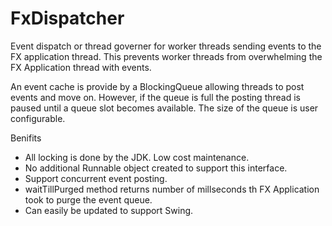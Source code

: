 # FxDispatcher
Event dispatch or thread governer for worker threads sending events to the FX application thread.
This prevents worker threads from overwhelming the FX Application thread with events. 

An event cache is provide by a BlockingQueue allowing threads to post events and move on. 
However, if the queue is full the posting thread is paused until a queue slot becomes available.
The size of the queue is user configurable. 


Benifits
* All locking is done by the JDK. Low cost maintenance. 
* No additional Runnable object created to support this interface.
* Support concurrent event posting.
* waitTillPurged method returns number of millseconds th FX Application took to purge the event queue.
* Can easily be updated to support Swing.
